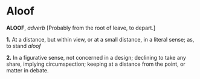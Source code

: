 # Aloof

**ALOOF**, _adverb_ \[Probably from the root of leave, to depart.\]

**1.** At a distance, but within view, or at a small distance, in a literal sense; as, to stand _aloof_

**2.** In a figurative sense, not concerned in a design; declining to take any share, implying circumspection; keeping at a distance from the point, or matter in debate.